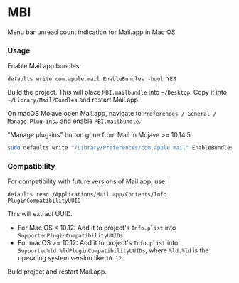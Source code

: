 # MBI

Menu bar unread count indication for Mail.app in Mac OS.

### Usage

Enable Mail.app bundles:

	defaults write com.apple.mail EnableBundles -bool YES

Build the project. This will place `MBI.mailbundle` into `~/Desktop`. Copy it into  `~/Library/Mail/Bundles` and restart Mail.app.

On macOS Mojave open Mail.app, navigate to `Preferences / General / Manage Plug-ins…` and enable `MBI.mailbundle`.

 "Manage plug-ins" button gone from Mail in Mojave >= 10.14.5

 ```sh
 sudo defaults write "/Library/Preferences/com.apple.mail" EnableBundles 1
 ```

### Compatibility

For compatibility with future versions of Mail.app, use:

	defaults read /Applications/Mail.app/Contents/Info PluginCompatibilityUUID

This will extract UUID.

- For Mac OS < 10.12: Add it to project's `Info.plist` into `SupportedPluginCompatibilityUUIDs`.
- For macOS >= 10.12: Add it to project's `Info.plist` into `Supported%ld.%ldPluginCompatibilityUUIDs`, where `%ld.%ld` is the operating system version like `10.12`.

Build project and restart Mail.app.
